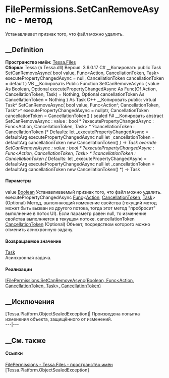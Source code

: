 # FilePermissions.SetCanRemoveAsync - метод
Устанавливает признак того, что файл можно удалить.
##  __Definition
 **Пространство имён:** [Tessa.Files](N_Tessa_Files.htm)  
 **Сборка:** Tessa (в Tessa.dll) Версия: 3.6.0.17
C# __Копировать
     public Task SetCanRemoveAsync(
    	bool value,
    	Func<Action, CancellationToken, Task> executePropertyChangedAsync = null,
    	CancellationToken cancellationToken = default
    )
VB __Копировать
     Public Function SetCanRemoveAsync ( 
    	value As Boolean,
    	Optional executePropertyChangedAsync As Func(Of Action, CancellationToken, Task) = Nothing,
    	Optional cancellationToken As CancellationToken = Nothing
    ) As Task
C++ __Копировать
     public:
    virtual Task^ SetCanRemoveAsync(
    	bool value, 
    	Func<Action^, CancellationToken, Task^>^ executePropertyChangedAsync = nullptr, 
    	CancellationToken cancellationToken = CancellationToken()
    ) sealed
F# __Копировать
     abstract SetCanRemoveAsync : 
            value : bool * 
            ?executePropertyChangedAsync : Func<Action, CancellationToken, Task> * 
            ?cancellationToken : CancellationToken 
    (* Defaults:
            let _executePropertyChangedAsync = defaultArg executePropertyChangedAsync null
            let _cancellationToken = defaultArg cancellationToken new CancellationToken()
    *)
    -> Task 
    override SetCanRemoveAsync : 
            value : bool * 
            ?executePropertyChangedAsync : Func<Action, CancellationToken, Task> * 
            ?cancellationToken : CancellationToken 
    (* Defaults:
            let _executePropertyChangedAsync = defaultArg executePropertyChangedAsync null
            let _cancellationToken = defaultArg cancellationToken new CancellationToken()
    *)
    -> Task 
#### Параметры
value [Boolean](https://learn.microsoft.com/dotnet/api/system.boolean)
     Устанавливаемый признак того, что файл можно удалить. 
executePropertyChangedAsync
[Func](https://learn.microsoft.com/dotnet/api/system.func-3)<[Action](https://learn.microsoft.com/dotnet/api/system.action),
[CancellationToken](https://learn.microsoft.com/dotnet/api/system.threading.cancellationtoken),
[Task](https://learn.microsoft.com/dotnet/api/system.threading.tasks.task)>
(Optional)
     Метод, выполняющий изменение свойства (текущий метод может быть вызван из другого потока, тогда этот метод "пробросит" выполнение в поток UI). Если параметр равен null, то изменение свойства выполняется в текущем потоке. 
cancellationToken
[CancellationToken](https://learn.microsoft.com/dotnet/api/system.threading.cancellationtoken)
(Optional)
    Объект, посредством которого можно отменить асинхронную задачу.
#### Возвращаемое значение
[Task](https://learn.microsoft.com/dotnet/api/system.threading.tasks.task)  
Асинхронная задача.
#### Реализации
[IFilePermissions.SetCanRemoveAsync(Boolean, Func<Action, CancellationToken,
Task>,
CancellationToken)](M_Tessa_Files_IFilePermissions_SetCanRemoveAsync.htm)  
##  __Исключения
[Tessa.Platform.ObjectSealedException]| Произведена попытка изменения объекта,
защищённого от изменений.  
---|---  
##  __См. также
#### Ссылки
[FilePermissions - ](T_Tessa_Files_FilePermissions.htm)
[Tessa.Files - пространство имён](N_Tessa_Files.htm)
[Tessa.Platform.ObjectSealedException]
